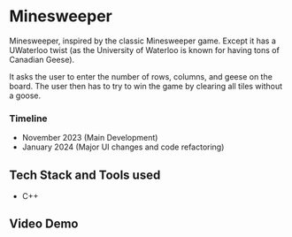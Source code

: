 # Minesweeper

Minesweeper, inspired by the classic Minesweeper game. Except it has a UWaterloo twist (as the University of Waterloo is known for having tons of Canadian Geese). 

It asks the user to enter the number of rows, columns, and geese on the board. The user then has to try to win the game by clearing all tiles without a goose. 

### Timeline 

- November 2023 (Main Development)
- January 2024 (Major UI changes and code refactoring)

## Tech Stack and Tools used 

- C++ 

## Video Demo